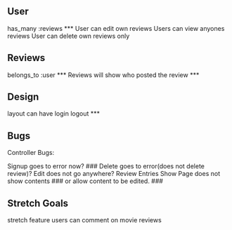User
---
has_many :reviews ***
User can edit own reviews 
Users can view anyones reviews
User can delete own reviews only

Reviews
---
belongs_to :user ***
Reviews will show who posted the review ***


Design
---
layout can have login logout ***





Bugs
---
Controller Bugs:

Signup goes to error now? ###
Delete goes to error(does not delete review)?
Edit does not go anywhere?
Review Entries Show Page does not show contents ###
 or allow content to be edited. ###




Stretch Goals
---
stretch feature users can comment on movie reviews